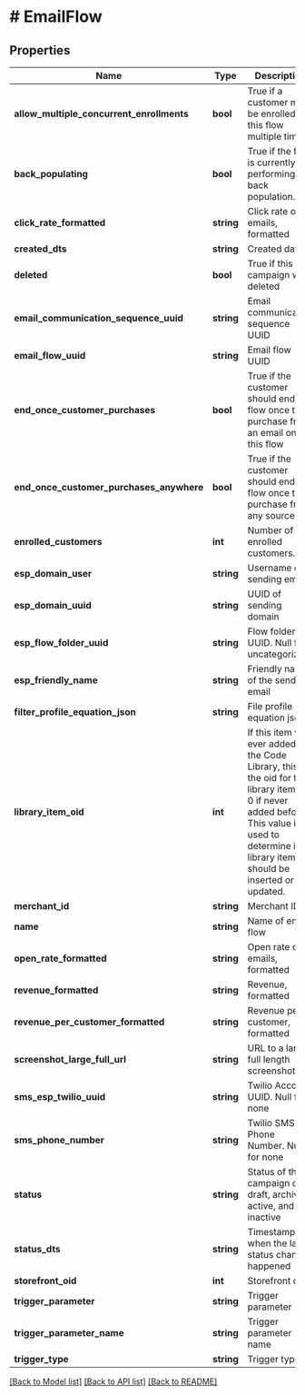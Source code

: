 # # EmailFlow

## Properties

Name | Type | Description | Notes
------------ | ------------- | ------------- | -------------
**allow_multiple_concurrent_enrollments** | **bool** | True if a customer may be enrolled in this flow multiple times | [optional]
**back_populating** | **bool** | True if the flow is currently performing a back population. | [optional]
**click_rate_formatted** | **string** | Click rate of emails, formatted | [optional]
**created_dts** | **string** | Created date | [optional]
**deleted** | **bool** | True if this campaign was deleted | [optional]
**email_communication_sequence_uuid** | **string** | Email communication sequence UUID | [optional]
**email_flow_uuid** | **string** | Email flow UUID | [optional]
**end_once_customer_purchases** | **bool** | True if the customer should end the flow once they purchase from an email on this flow | [optional]
**end_once_customer_purchases_anywhere** | **bool** | True if the customer should end the flow once they purchase from any source | [optional]
**enrolled_customers** | **int** | Number of enrolled customers. | [optional]
**esp_domain_user** | **string** | Username of sending email | [optional]
**esp_domain_uuid** | **string** | UUID of sending domain | [optional]
**esp_flow_folder_uuid** | **string** | Flow folder UUID.  Null for uncategorized | [optional]
**esp_friendly_name** | **string** | Friendly name of the sending email | [optional]
**filter_profile_equation_json** | **string** | File profile equation json | [optional]
**library_item_oid** | **int** | If this item was ever added to the Code Library, this is the oid for that library item, or 0 if never added before.  This value is used to determine if a library item should be inserted or updated. | [optional]
**merchant_id** | **string** | Merchant ID | [optional]
**name** | **string** | Name of email flow | [optional]
**open_rate_formatted** | **string** | Open rate of emails, formatted | [optional]
**revenue_formatted** | **string** | Revenue, formatted | [optional]
**revenue_per_customer_formatted** | **string** | Revenue per customer, formatted | [optional]
**screenshot_large_full_url** | **string** | URL to a large full length screenshot | [optional]
**sms_esp_twilio_uuid** | **string** | Twilio Account UUID.  Null for none | [optional]
**sms_phone_number** | **string** | Twilio SMS Phone Number.  Null for none | [optional]
**status** | **string** | Status of the campaign of draft, archived, active, and inactive | [optional]
**status_dts** | **string** | Timestamp when the last status change happened | [optional]
**storefront_oid** | **int** | Storefront oid | [optional]
**trigger_parameter** | **string** | Trigger parameter | [optional]
**trigger_parameter_name** | **string** | Trigger parameter name | [optional]
**trigger_type** | **string** | Trigger type | [optional]

[[Back to Model list]](../../README.md#models) [[Back to API list]](../../README.md#endpoints) [[Back to README]](../../README.md)
